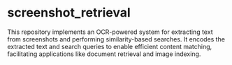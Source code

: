 # screenshot_retrieval
This repository implements an OCR-powered system for extracting text from screenshots and performing similarity-based searches. It encodes the extracted text and search queries to enable efficient content matching, facilitating applications like document retrieval and image indexing.
